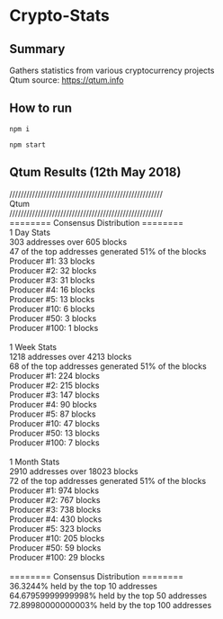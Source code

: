 # Crypto-Stats

## Summary
Gathers statistics from various cryptocurrency projects<br/>
Qtum source: https://qtum.info<br/>

## How to run
`npm i`

`npm start`

##  Qtum Results (12th May 2018)
//////////////////////////////////////////////////////<br/>
Qtum<br/>
//////////////////////////////////////////////////////<br/>
======== Consensus Distribution ========<br/>
1 Day Stats<br/>
303 addresses over 605 blocks<br/>
47 of the top addresses generated 51% of the blocks<br/>
Producer #1: 33 blocks<br/>
Producer #2: 32 blocks<br/>
Producer #3: 31 blocks<br/>
Producer #4: 16 blocks<br/>
Producer #5: 13 blocks<br/>
Producer #10: 6 blocks<br/>
Producer #50: 3 blocks<br/>
Producer #100: 1 blocks<br/>
<br/>
1 Week Stats<br/>
1218 addresses over 4213 blocks<br/>
68 of the top addresses generated 51% of the blocks<br/>
Producer #1: 224 blocks<br/>
Producer #2: 215 blocks<br/>
Producer #3: 147 blocks<br/>
Producer #4: 90 blocks<br/>
Producer #5: 87 blocks<br/>
Producer #10: 47 blocks<br/>
Producer #50: 13 blocks<br/>
Producer #100: 7 blocks<br/>
<br/>
1 Month Stats<br/>
2910 addresses over 18023 blocks<br/>
72 of the top addresses generated 51% of the blocks<br/>
Producer #1: 974 blocks<br/>
Producer #2: 767 blocks<br/>
Producer #3: 738 blocks<br/>
Producer #4: 430 blocks<br/>
Producer #5: 323 blocks<br/>
Producer #10: 205 blocks<br/>
Producer #50: 59 blocks<br/>
Producer #100: 29 blocks<br/>
<br/>
======== Consensus Distribution ========<br/>
36.3244% held by the top 10 addresses<br/>
64.67959999999998% held by the top 50 addresses<br/>
72.89980000000003% held by the top 100 addresses<br/>
